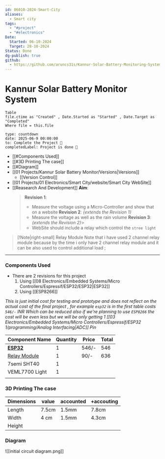 ```yaml
---
id: 06010-2024-Smart-City
aliases:
  - Smart city
tags:
  - "#project"
  - "#electronics"
Date:
  Started: 06-10-2024
  Target: 28-10-2024
Status: Done
dg-publish: true
github:
  - https://github.com/aruncs31s/Kannur-Solar-Battery-Monitoring-System
---
```


# Kannur Solar Battery Monitor System

```dataview
Table
file.ctime as "Created" , Date.Started as "Started" , Date.Target as "Completed"
Where file = this.file
```

```widgets
type: countdown
date: 2025-06-9 00:00:00
to: Complete the Project 🎉
completedLabel: Project is done 🎉
```

- [[#Components Used]]
- [[#3D Printing The case]]
- [[#Diagram]]
- [[01 Projects/Kannur Solar Battery Monitor/Versions|Versions]]
  - [[Version Control]]
- [[01 Projects/01 Electronics/Smart City/website/Smart City WebSite]]
- [[Reasearch And Development]]
  **Aim**:
  > **Revision 1**:
  >
  > - Measure the voltage using a Micro-Controller and show that on a website
  >   **Revision 2**:
  >   _{extends the Revision 1}_
  > - Measure the voltage as well as the rain volume
  >   **Revision 3**:
  >   _{extends the Revision 2}_>
  > - WebSite should include a relay which control the `stree light `

> [!Note|right-small] Relay Module
> Note that i have used 2 channel relay module because by the time i only have 2 channel relay module and it can be also used to control additional load ;

---

### Components Used

- There are 2 revisions for this project
  1. Using [[08 Electronics/Embedded Systems/Micro Controllers/Espressif/ESP32/ESP32|ESP32]]
  2. Using [[ESP8266]]

_This is just initial cost for testing and prototype and does not reflect on the actual cost of the final project , for example `esp32` is in the first table costs `546/-` INR Which can be reduced also if we're planning to use `ESP8266` the cost will be even less but we will be only getting 1 [[03 Electronics/Embedded Systems/Micro Controllers/Espressif/ESP32 1/programming/Analog Interfacing|ADC]] Pin_

| Component Name                                                                                      | Quantity | Price | Total |
| --------------------------------------------------------------------------------------------------- | -------- | ----- | ----- |
| **[ESP32](https://www.amazon.in/Easy-Electronics-Development-Bluetooth-Consumption/dp/B07TYCFX5C)** | 1        | 546/- | 546   |
| [Relay Module](https://amzn.in/d/abbcGc6)                                                           | 1        | 90/-  | 636   |
| 7semi SHT40                                                                                         | 1        |       |       |
| VEML7700 Light                                                                                      | 1        |       |       |
|                                                                                                     |          |       |       |

### 3D Printing The case

| Dimensions | value | accounted | +accouting |
| ---------- | ----- | --------- | ---------- |
| Length     | 7.5cm | 1.5mm     | 7.8cm      |
| Width      | 4 cm  | 1.5mm     | 4.3cm      |
| Height     |       |           |            |

### Diagram

![[initial circuit diagram.png]]
